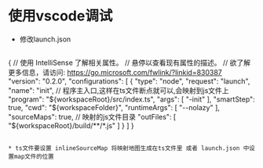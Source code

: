 # 使用vscode调试

* 修改launch.json

  ```json
{
  // 使用 IntelliSense 了解相关属性。 
  // 悬停以查看现有属性的描述。
  // 欲了解更多信息，请访问: https://go.microsoft.com/fwlink/?linkid=830387
  "version": "0.2.0",
  "configurations": [
    {
      "type": "node",
      "request": "launch",
      "name": "init",
      // 程序主入口,这样在ts文件断点就可以,会映射到js文件上
      "program": "${workspaceRoot}/src/index.ts",
      "args": [
        "-init"
      ],
      "smartStep": true,
      "cwd": "${workspaceFolder}",
      "runtimeArgs": [
        "--nolazy"
      ],
      "sourceMaps": true,
      // 映射的js文件目录
      "outFiles": [
        "${workspaceRoot}/build/**/*.js"
      ]
    }
  ]
}
  ```

* ts文件要设置 inlineSourceMap 将映射地图生成在ts文件里 或者 launch.json 中设置map文件的位置